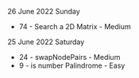 26 June 2022 Sunday
+ 74 -  Search a 2D Matrix      - Medium

25 June 2022 Saturday
+ 24 - swapNodePairs            - Medium
+ 9 - is number Palindrome      - Easy
